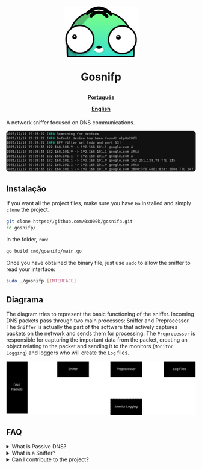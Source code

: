 <h1 align="center">
<img src="./assets/icon.png" width=200>
    
Gosnifp


</h1>

<h4 align="center">

[Português](./README.md)

[English](./ENGLISH.md)

</h4>

A network sniffer focused on DNS communications.


<img src="./assets/initial.png" width=860>

## Instalação

If you want all the project files, make sure you have `Go` installed and simply `clone` the project.

```bash
git clone https://github.com/0x000b/gosnifp.git
cd gosnifp/
```
In the folder, `run`:
```bash
go build cmd/gosnifp/main.go
```
Once you have obtained the binary file, just use `sudo` to allow the sniffer to read your interface:
```bash
sudo ./gosnifp [INTERFACE]
```

## Diagrama

The diagram tries to represent the basic functioning of the sniffer. Incoming DNS packets pass through two main processes: Sniffer and Preprocessor. The `Sniffer` is actually the part of the software that actively captures packets on the network and sends them for processing. The `Preprocessor` is responsible for capturing the important data from the packet, creating an object relating to the packet and sending it to the monitors (`Monitor Logging`) and loggers who will create the `Log` files.

<img src="./assets/arch.png">

## FAQ 

<details>
<summary>
     What is Passive DNS?
</summary>

<p>
Passive DNS is the act of collecting and storing DNS communication for future analysis, i.e. it consists of saving DNS request and response data.
</p>
</details>


<details>
<summary>
    What is a Sniffer?
</summary>

<p>
A sniffer is a program or piece of hardware that intercepts, visualizes and records network traffic data.
</p>
</details>

<details>
<summary>
Can I contribute to the project?
</summary>

<p>
Any contribution is accepted and welcome, the project is initially public and serves as a basis for network studies, but can be used for real cases.
</p>
</details>